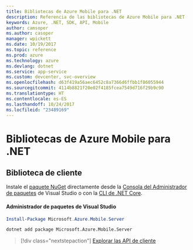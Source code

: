 ```yaml
---
title: Bibliotecas de Azure Mobile para .NET
description: Referencia de las bibliotecas de Azure Mobile para .NET
keywords: Azure, .NET, SDK, API, Mobile
author: camsoper
ms.author: casoper
manager: wpickett
ms.date: 10/19/2017
ms.topic: reference
ms.prod: azure
ms.technology: azure
ms.devlang: dotnet
ms.service: app-service
ms.custom: devcenter, svc-overview
ms.openlocfilehash: d63f419a56aec6452c8a7366d6ffbb1f86055944
ms.sourcegitcommit: 4114b8821f20e02f4185fcea7549d716f29b9c90
ms.translationtype: HT
ms.contentlocale: es-ES
ms.lasthandoff: 10/24/2017
ms.locfileid: "23489169"
---
```

# <a name="azure-mobile-libraries-for-net"></a>Bibliotecas de Azure Mobile para .NET

## <a name="client-library"></a>Biblioteca de cliente

Instale el [paquete NuGet](https://www.nuget.org/packages/Microsoft.Azure.Mobile.Server) directamente desde la [Consola del Administrador de paquetes][PackageManager] de Visual Studio o con la [CLI de .NET Core][DotNetCLI].

#### <a name="visual-studio-package-manager"></a>Administrador de paquetes de Visual Studio

```powershell
Install-Package Microsoft.Azure.Mobile.Server
```

```bash
dotnet add package Microsoft.Azure.Mobile.Server
```

> [!div class="nextstepaction"]
> [Explorar las API de cliente](/dotnet/api/overview/azure/mobileapps/client)




[PackageManager]: https://docs.microsoft.com/nuget/tools/package-manager-console
[DotNetCLI]: https://docs.microsoft.com/dotnet/core/tools/dotnet-add-package
